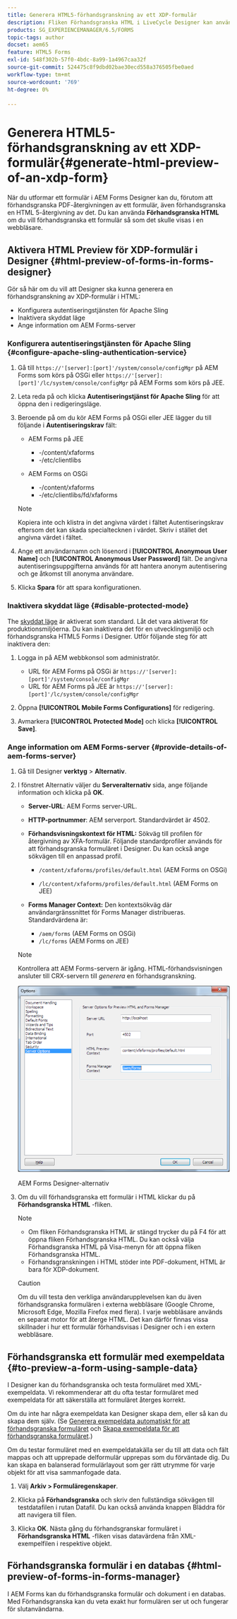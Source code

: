 ```yaml
---
title: Generera HTML5-förhandsgranskning av ett XDP-formulär
description: Fliken Förhandsgranska HTML i LiveCycle Designer kan användas för att förhandsgranska formulär så som de visas i en webbläsare.
products: SG_EXPERIENCEMANAGER/6.5/FORMS
topic-tags: author
docset: aem65
feature: HTML5 Forms
exl-id: 548f302b-57f0-4bdc-8a99-1a4967caa32f
source-git-commit: 524475c8f9dbd02bae30ecd558a376505fbe0aed
workflow-type: tm+mt
source-wordcount: '769'
ht-degree: 0%

---
```


# Generera HTML5-förhandsgranskning av ett XDP-formulär{#generate-html-preview-of-an-xdp-form}

När du utformar ett formulär i AEM Forms Designer kan du, förutom att förhandsgranska PDF-återgivningen av ett formulär, även förhandsgranska en HTML 5-återgivning av det. Du kan använda **Förhandsgranska HTML** om du vill förhandsgranska ett formulär så som det skulle visas i en webbläsare.

## Aktivera HTML Preview för XDP-formulär i Designer {#html-preview-of-forms-in-forms-designer}

Gör så här om du vill att Designer ska kunna generera en förhandsgranskning av XDP-formulär i HTML:

* Konfigurera autentiseringstjänsten för Apache Sling
* Inaktivera skyddat läge
* Ange information om AEM Forms-server

### Konfigurera autentiseringstjänsten för Apache Sling {#configure-apache-sling-authentication-service}

1. Gå till `https://'[server]:[port]'/system/console/configMgr` på AEM Forms som körs på OSGi eller
   `https://'[server]:[port]'/lc/system/console/configMgr` på AEM Forms som körs på JEE.
1. Leta reda på och klicka **Autentiseringstjänst för Apache Sling** för att öppna den i redigeringsläge.

1. Beroende på om du kör AEM Forms på OSGi eller JEE lägger du till följande i **Autentiseringskrav** fält:

   * AEM Forms på JEE

      * -/content/xfaforms
      * -/etc/clientlibs

   * AEM Forms on OSGi

      * -/content/xfaforms
      * -/etc/clientlibs/fd/xfaforms

   >[!NOTE]
   >
   >Kopiera inte och klistra in det angivna värdet i fältet Autentiseringskrav eftersom det kan skada specialtecknen i värdet. Skriv i stället det angivna värdet i fältet.

1. Ange ett användarnamn och lösenord i **[!UICONTROL Anonymous User Name]** och **[!UICONTROL Anonymous User Password]** fält. De angivna autentiseringsuppgifterna används för att hantera anonym autentisering och ge åtkomst till anonyma användare.
1. Klicka **Spara** för att spara konfigurationen.

### Inaktivera skyddat läge {#disable-protected-mode}

The [skyddat läge](../../forms/using/get-xdp-pdf-documents-aem.md) är aktiverat som standard. Låt det vara aktiverat för produktionsmiljöerna. Du kan inaktivera det för en utvecklingsmiljö och förhandsgranska HTML5 Forms i Designer. Utför följande steg för att inaktivera den:

1. Logga in på AEM webbkonsol som administratör.

   * URL för AEM Forms på OSGi är `https://'[server]:[port]'/system/console/configMgr`
   * URL för AEM Forms på JEE är `https://'[server]:[port]'/lc/system/console/configMgr`

1. Öppna **[!UICONTROL Mobile Forms Configurations]** för redigering.
1. Avmarkera **[!UICONTROL Protected Mode]** och klicka **[!UICONTROL Save]**.

### Ange information om AEM Forms-server {#provide-details-of-aem-forms-server}

1. Gå till Designer **verktyg** > **Alternativ**.
1. I fönstret Alternativ väljer du **Serveralternativ** sida, ange följande information och klicka på **OK**.

   * **Server-URL**: AEM Forms server-URL.

   * **HTTP-portnummer**: AEM serverport. Standardvärdet är 4502.
   * **Förhandsvisningskontext för HTML:** Sökväg till profilen för återgivning av XFA-formulär. Följande standardprofiler används för att förhandsgranska formuläret i Designer. Du kan också ange sökvägen till en anpassad profil.

      * `/content/xfaforms/profiles/default.html` (AEM Forms on OSGi)

      * `/lc/content/xfaforms/profiles/default.html` (AEM Forms on JEE)

   * **Forms Manager Context:** Den kontextsökväg där användargränssnittet för Forms Manager distribueras. Standardvärdena är:

      * `/aem/forms` (AEM Forms on OSGi)
      * `/lc/forms` (AEM Forms on JEE)

   >[!NOTE]
   >
   >Kontrollera att AEM Forms-servern är igång. HTML-förhandsvisningen ansluter till CRX-servern till *generera* en förhandsgranskning.

   ![AEM Forms Designer-alternativ ](assets/server_options.png)

   AEM Forms Designer-alternativ

1. Om du vill förhandsgranska ett formulär i HTML klickar du på **Förhandsgranska HTML** -fliken.

   >[!NOTE]
   >
   >
   >
   >
   >    * Om fliken Förhandsgranska HTML är stängd trycker du på F4 för att öppna fliken Förhandsgranska HTML. Du kan också välja Förhandsgranska HTML på Visa-menyn för att öppna fliken Förhandsgranska HTML.
   >    * Förhandsgranskningen i HTML stöder inte PDF-dokument, HTML är bara för XDP-dokument.
   >
   >

   >[!CAUTION]
   >
   >Om du vill testa den verkliga användarupplevelsen kan du även förhandsgranska formulären i externa webbläsare (Google Chrome, Microsoft Edge, Mozilla Firefox med flera). I varje webbläsare används en separat motor för att återge HTML. Det kan därför finnas vissa skillnader i hur ett formulär förhandsvisas i Designer och i en extern webbläsare.

## Förhandsgranska ett formulär med exempeldata {#to-preview-a-form-using-sample-data}

I Designer kan du förhandsgranska och testa formuläret med XML-exempeldata. Vi rekommenderar att du ofta testar formuläret med exempeldata för att säkerställa att formuläret återges korrekt.

Om du inte har några exempeldata kan Designer skapa dem, eller så kan du skapa dem själv. (Se [Generera exempeldata automatiskt för att förhandsgranska formuläret](https://help.adobe.com/en_US/AEMForms/6.1/DesignerHelp/WS107c29ade9134a2c136ae6f212a1f379c94-8000.2.html#WS92d06802c76abadb-728f46ac129b395660c-7efe.2) och [Skapa exempeldata för att förhandsgranska formuläret](https://help.adobe.com/en_US/AEMForms/6.1/DesignerHelp/WS107c29ade9134a2c136ae6f212a1f379c94-8000.2.html#WS92d06802c76abadb-728f46ac129b395660c-7eff.2).)

Om du testar formuläret med en exempeldatakälla ser du till att data och fält mappas och att upprepade delformulär upprepas som du förväntade dig. Du kan skapa en balanserad formulärlayout som ger rätt utrymme för varje objekt för att visa sammanfogade data.

1. Välj **Arkiv > Formuläregenskaper**.

1. Klicka på **Förhandsgranska** och skriv den fullständiga sökvägen till testdatafilen i rutan Datafil. Du kan också använda knappen Bläddra för att navigera till filen.

1. Klicka **OK**. Nästa gång du förhandsgranskar formuläret i **Förhandsgranska HTML** -fliken visas datavärdena från XML-exempelfilen i respektive objekt.

## Förhandsgranska formulär i en databas {#html-preview-of-forms-in-forms-manager}

I AEM Forms kan du förhandsgranska formulär och dokument i en databas. Med Förhandsgranska kan du veta exakt hur formulären ser ut och fungerar för slutanvändarna.
